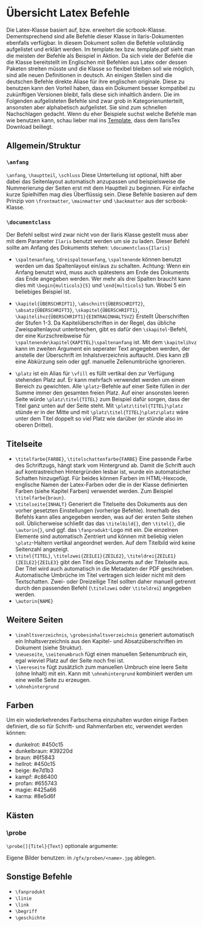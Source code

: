 
# Übersicht Latex Befehle

Die Latex-Klasse basiert auf, bzw. erweitert die scrbook-Klasse. Dementsprechend sind alle Befehle dieser Klasse in Ilaris-Dokumenten ebenfalls verfügbar. In diesem Dokument sollen die Befehle vollständig aufgelistet und erklärt werden. Im template.tex bzw. template.pdf sieht man die meisten der Befehle als Beispiel in Aktion. Da sich viele der Befehle die die Klasse bereitstellt im Englischen mit Befehlen aus Latex oder dessen Paketen streiten müsste und die Klasse
so flexibel bleiben soll wie möglich, sind alle neuen Definitionen in deutsch. An einigen Stellen sind die deutschen Befehle direkte Aliase für ihre englischen originale. Diese zu benutzen kann den Vorteil haben, dass ein Dokument besser kompatibel zu zukünftigen Versionen bleibt, falls diese sich inhaltlich ändern. 
Die im Folgenden aufgelisteten Befehle sind zwar grob in Kategorienunterteilt, ansonsten aber alphabetisch aufgelistet. Sie sind zum schnellen Nachschlagen gedacht. Wenn du eher Beispiele suchst welche Befehle man wie benutzen kann, schau lieber mal ins [Template](https://github.com/Ilaris-Tools/IlarisTex/blob/main/template.tex), dass dem IlarisTex Download beiliegt.

## Allgemein/Struktur

### `\anfang`
`\anfang`, `\hauptteil`, `\schluss` Diese Unterteilung ist optional, hilft aber 
dabei das Seitenlayout automatisch anzupassen und beispielsweise die Nummerierung 
der Seiten erst mit dem Hauptteil zu beginnen. Für einfache kurze Spielhilfen mag dies 
Überflüssig sein. Diese Befehle basieren auf dem Prinzip von 
`\frontmatter`, `\mainmatter` und `\backmatter` aus der scrbook-Klasse.

### `\documentclass`
Der Befehl selbst wird zwar nicht von der Ilaris Klasse gestellt muss aber mit dem 
Parameter `Ilaris` benutzt werden um sie zu laden. Dieser Befehl sollte am Anfang
des Dokuments stehen: `\documentclass{Ilaris}`


- `\spaltenanfang`, `\dreispaltenanfang`, `\spaltenende` können benutzt werden um das Spaltenlayout ein/aus zu schalten. Achtung: Wenn ein Anfang benutzt wird, muss auch spätestens am Ende des Dokuments das Ende angegeben werden. Wer mehr als drei Spalten braucht kann dies mit `\begin{multicols}{5}` und `\end{multicols}` tun. Wobei 5 ein beliebiges Beispiel ist.

- `\kapitel{ÜBERSCHRIFT1}`, `\abschnitt{ÜBERSCHRIFT2}`, `\absatz{ÜBERSCHRIFT3}`, `\skapitel{ÜBERSCHRIFT1}`, `\kapitelihvz{ÜBERSCHRIFT1}{EINTRAGINHALTSVZ}` Erstellt Überschriften der Stufen 1-3. Da Kapitelüberschriften in der Regel, das übliche Zweispaltenlayout unterbrechen, gibt es dafür den `\skapitel`-Befehl, der eine Kurzschreibweise für `\spaltenende\kapitel{KAPITEL}\spaltenanfang` ist. Mit dem `\kapitelihvz` kann im zweiten Argument ein seperater Text angegeben werden, der anstelle der Überschrift im Inhalstverzeichnis auftaucht. Dies kann zB eine Abkürzung sein oder ggf. manuelle Zeilenumbrüche ignorieren.

- `\platz` ist ein Alias für `\vfill` es füllt vertikal den zur Verfügung stehenden Platz auf. Er kann mehrfach verwendet werden um einen Bereich zu gewichten. Alle `\platz`-Befehle auf einer Seite füllen in der Summe immer den gesamten freien Platz. Auf einer ansonsten leeren Seite würde
  `\platz\titel{TITEL}` zum Beispiel dafür sorgen, dass der Titel ganz unten auf der Seite steht. Mit `\platz\titel{TITEL}\platz` stünde er in der Mitte und mit `\platz\titel{TITEL}\platz\platz` wäre unter dem Titel doppelt so viel Platz wie darüber (er stünde also im oberen Drittel).

## Titelseite

- `\titelfarbe{FARBE}`, `\titelschattenfarbe{FARBE}` Eine passende Farbe des Schriftzugs, hängt stark vom Hintergrund ab. Damit die Schrift auch auf kontrastreichen Hintergründen lesbar ist, wurde ein automatsicher Schatten hinzugefügt. Für beides können Farben im HTML-Hexcode, englische Namen der Latex-Farben oder die in der Klasse definierten Farben (siehe Kapitel Farben) verwendet werden. Zum Beispiel `\titelfarbe{braun}`.
- `\titelseite{INHALT}` Generiert die Titelseite des Dokuments aus den vorher gesetzten Einstellungen (vorherige Befehle). Innerhalb des Befehls kann alles angegeben werden, was auf der ersten Seite stehen soll. Üblicherweise schließt das das `\titelbild{}`, den `\titel{}`, die `\autorin{}`, und ggf. das `\fanprodukt`-Logo mit ein. Die einzelnen Elemente sind automatisch Zentriert und können mit beliebig vielen `\platz`-Haltern vertikal angeordnet werden. Auf dem Titelbild wird keine Seitenzahl angezeigt.
- `\titel{TITEL}`, `\titelzwei{ZEILE1}{ZEILE2}`, `\titeldrei{ZEILE1}{ZEILE2}{ZEILE3}` gibt den Titel des Dokuments auf der Titelseite aus. Der Titel wird auch automatisch in die Metadaten der PDF geschrieben. Automatische Umbrüche im Titel vertragen sich leider nicht mit dem Textschatten. Zwei- oder Dreizeilige Titel sollten daher manuell getrennt durch den passenden Befehl (`\titelzwei` oder `\titeldrei`) angegeben werden.
- `\autorin{NAME}`

## Weitere Seiten

- `\inahltsverzeichnis`, `\grobesinhaltsverzeichnis` generiert automatisch ein Inhaltsverzeichnis aus den Kapitel- und Absatzüberschriften im Dokument (siehe Struktur).
- `\neueseite`, `\seitenumbruch` fügt einen manuellen Seitenumbruch ein, egal wieviel Platz auf der Seite noch frei ist.
- `\leereseite` fügt zusätzlich zum manuellen Umbruch eine leere Seite (ohne Inhalt) mit ein. Kann mit `\ohnehintergrund` kombiniert werden um eine weiße Seite zu erzeugen.
- `\ohnehintergrund`

## Farben

Um ein wiederkehrendes Farbschema einzuhalten wurden einige Farben definiert, die so für Schrift- und Rahmenfarben etc, verwendet werden können:

- dunkelrot: #450c15
- dunkelbraun: #39220d
- braun: #6f5843
- hellrot: #450c15
- beige: #e7d1b3
- kampf: #c86400
- profan: #655743
- magie: #425a66
- karma: #8e5d6f

## Kästen

### \probe
`\probe[]{Titel}{Text}`
optionale argumente:

Eigene Bilder benutzen: in `/gfx/proben/<name>.jpg` ablegen.

## Sonstige Befehle

- `\fanprodukt`
- `\linie`
- `\link`
- `\begriff`
- `\geschichte`
